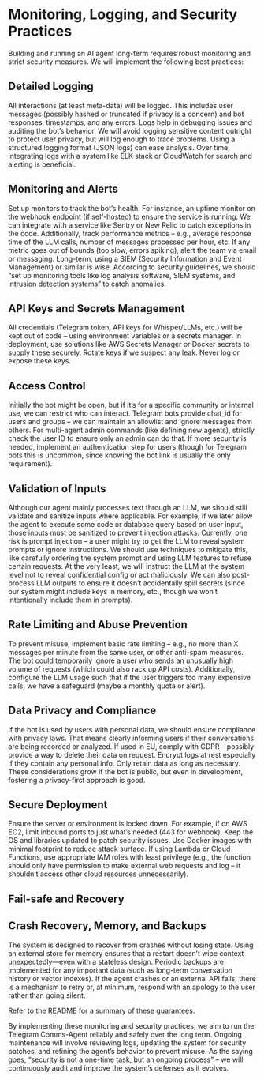 # Monitoring, Logging, and Security Practices

Building and running an AI agent long-term requires robust monitoring and strict security measures. We will implement the following best practices:

## Detailed Logging
All interactions (at least meta-data) will be logged. This includes user messages (possibly hashed or truncated if privacy is a concern) and bot responses, timestamps, and any errors. Logs help in debugging issues and auditing the bot’s behavior. We will avoid logging sensitive content outright to protect user privacy, but will log enough to trace problems. Using a structured logging format (JSON logs) can ease analysis. Over time, integrating logs with a system like ELK stack or CloudWatch for search and alerting is beneficial.

## Monitoring and Alerts
Set up monitors to track the bot’s health. For instance, an uptime monitor on the webhook endpoint (if self-hosted) to ensure the service is running. We can integrate with a service like Sentry or New Relic to catch exceptions in the code. Additionally, track performance metrics – e.g., average response time of the LLM calls, number of messages processed per hour, etc. If any metric goes out of bounds (too slow, errors spiking), alert the team via email or messaging. Long-term, using a SIEM (Security Information and Event Management) or similar is wise. According to security guidelines, we should “set up monitoring tools like log analysis software, SIEM systems, and intrusion detection systems” to catch anomalies.

## API Keys and Secrets Management
All credentials (Telegram token, API keys for Whisper/LLMs, etc.) will be kept out of code – using environment variables or a secrets manager. In deployment, use solutions like AWS Secrets Manager or Docker secrets to supply these securely. Rotate keys if we suspect any leak. Never log or expose these keys.

## Access Control
Initially the bot might be open, but if it’s for a specific community or internal use, we can restrict who can interact. Telegram bots provide chat_id for users and groups – we can maintain an allowlist and ignore messages from others. For multi-agent admin commands (like defining new agents), strictly check the user ID to ensure only an admin can do that. If more security is needed, implement an authentication step for users (though for Telegram bots this is uncommon, since knowing the bot link is usually the only requirement).

## Validation of Inputs
Although our agent mainly processes text through an LLM, we should still validate and sanitize inputs where applicable. For example, if we later allow the agent to execute some code or database query based on user input, those inputs must be sanitized to prevent injection attacks. Currently, one risk is prompt injection – a user might try to get the LLM to reveal system prompts or ignore instructions. We should use techniques to mitigate this, like carefully ordering the system prompt and using LLM features to refuse certain requests. At the very least, we will instruct the LLM at the system level not to reveal confidential config or act maliciously. We can also post-process LLM outputs to ensure it doesn’t accidentally spill secrets (since our system might include keys in memory, etc., though we won’t intentionally include them in prompts).

## Rate Limiting and Abuse Prevention
To prevent misuse, implement basic rate limiting – e.g., no more than X messages per minute from the same user, or other anti-spam measures. The bot could temporarily ignore a user who sends an unusually high volume of requests (which could also rack up API costs). Additionally, configure the LLM usage such that if the user triggers too many expensive calls, we have a safeguard (maybe a monthly quota or alert).

## Data Privacy and Compliance
If the bot is used by users with personal data, we should ensure compliance with privacy laws. That means clearly informing users if their conversations are being recorded or analyzed. If used in EU, comply with GDPR – possibly provide a way to delete their data on request. Encrypt logs at rest especially if they contain any personal info. Only retain data as long as necessary. These considerations grow if the bot is public, but even in development, fostering a privacy-first approach is good.

## Secure Deployment
Ensure the server or environment is locked down. For example, if on AWS EC2, limit inbound ports to just what’s needed (443 for webhook). Keep the OS and libraries updated to patch security issues. Use Docker images with minimal footprint to reduce attack surface. If using Lambda or Cloud Functions, use appropriate IAM roles with least privilege (e.g., the function should only have permission to make external web requests and log – it shouldn’t access other cloud resources unnecessarily).

## Fail-safe and Recovery
## Crash Recovery, Memory, and Backups

The system is designed to recover from crashes without losing state. Using an external store for memory ensures that a restart doesn’t wipe context unexpectedly—even with a stateless design. Periodic backups are implemented for any important data (such as long-term conversation history or vector indexes). If the agent crashes or an external API fails, there is a mechanism to retry or, at minimum, respond with an apology to the user rather than going silent.

Refer to the README for a summary of these guarantees.

By implementing these monitoring and security practices, we aim to run the Telegram Comms-Agent reliably and safely over the long term. Ongoing maintenance will involve reviewing logs, updating the system for security patches, and refining the agent’s behavior to prevent misuse. As the saying goes, “security is not a one-time task, but an ongoing process” – we will continuously audit and improve the system’s defenses as it evolves.                 